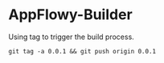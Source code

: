 # AppFlowy-Builder

Using tag to trigger the build process.
```shell
git tag -a 0.0.1 && git push origin 0.0.1
```
